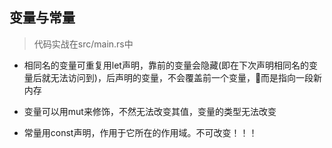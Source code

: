 ## 变量与常量
> 代码实战在src/main.rs中 

+ 相同名的变量可重复用let声明，靠前的变量会隐藏(即在下次声明相同名的变量后就无法访问到)，后声明的变量，不会覆盖前一个变量，而是指向一段新内存
+ 变量可以用mut来修饰，不然无法改变其值，变量的类型无法改变

+ 常量用const声明，作用于它所在的作用域。不可改变！！！